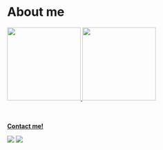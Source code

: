 # About me

 <div>
  <a href="https://github.com/GustavoFFLima">
  <img height="170em" src="https://github-readme-stats.vercel.app/api?username=GustavoFFLima&show_icons=true&theme=tokyonight&include_all_commits=true&count_private=true"/>
  <img height="170em" src="https://github-readme-stats.vercel.app/api/top-langs/?username=GustavoFFLima&layout=compact&langs_count=16&theme=tokyonight"/>
</div>

<br/><br/>
  <strong>Contact me!</strong>
 <p align="left">
  <a href="https://www.linkedin.com/in/gustavo-fernando-de-frazao-lima-680763140/" target="_blank" alt="LinkedIn"><img src="https://img.shields.io/badge/-LinkedIn-blue?style=flat-square&logo=Linkedin&logoColor=white&link=https://www.linkedin.com/in/cs-vargas"></a>  
  <a href="mailto:frazao39@gmail.com" alt="Email"><img src="https://img.shields.io/badge/-Gmail-c14438?style=flat-square&logo=Gmail&logoColor=white&link=mailto:cesar_vargas@id.uff.br"></a>  
  </p>
</p>

</p>
 
